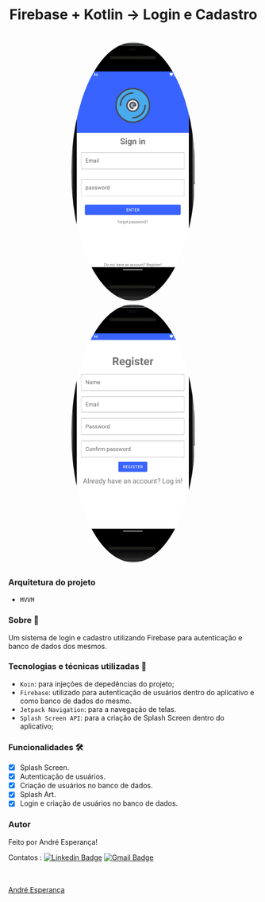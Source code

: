 <h1 align="center">Firebase + Kotlin -> Login e Cadastro</h1>


<h1 align="center">
  <img style="border-radius: 50%;" src="./assets/logiinScreen.png" width="250px;" alt=""/>
  <img style="border-radius: 50%;" src="./assets/regiisterScreen.png" width="250px;" alt=""/>
  </h1>
  
### Arquitetura do projeto 
- `MVVM`

### Sobre :book:
 Um sistema de login e cadastro utilizando Firebase para autenticação e banco de dados dos mesmos.
 
 
 ### Tecnologias e técnicas utilizadas :rocket:
 
 - `Koin`: para injeções de depedências do projeto;
 - `Firebase`: utilizado para autenticação de usuários dentro do aplicativo e como banco de dados do mesmo. 
 - `Jetpack Navigation`: para a navegação de telas.
 - `Splash Screen API`: para a criação de Splash Screen dentro do aplicativo;
 
 ### Funcionalidades 🛠

- [x] Splash Screen.
- [x] Autenticação de usuários.
- [x] Criação de usuários no banco de dados.
- [x] Splash Art.
- [x] Login e criação de usuários no banco de dados.

### Autor

Feito por André Esperança!

Contatos :
[![Linkedin Badge](https://img.shields.io/badge/-André-blue?style=flat-square&logo=Linkedin&logoColor=white&link=https://www.linkedin.com/in/andr%C3%A9-esperan%C3%A7a-34021a235/)](https://www.linkedin.com/in/andr%C3%A9-esperan%C3%A7a-34021a235/) 
[![Gmail Badge](https://img.shields.io/badge/-andreluizesperancacorreia@gmail.com-c14438?style=flat-square&logo=Gmail&logoColor=white&link=mailto:andreesperanca2010@gmail.com)](mailto:andreluizesperancacorreia@gmail.com)

<a href="https://github.com/andreesperanca">
 <br /> 
 <img style="border-radius: 50%;" src="https://avatars.githubusercontent.com/andreesperanca" width="100px;" alt=""/>
 <br />
  <a href="https://github.com/andreesperanca" title="">André Esperança</a>
